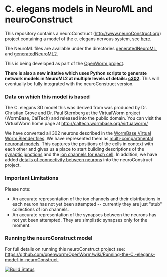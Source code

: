 C. elegans models in NeuroML and neuroConstruct
==============================================

This repository contains a neuroConstruct (http://www.neuroConstruct.org) project containing a model of the c. elegans nervous system, see [here](https://github.com/openworm/CElegansNeuroML/tree/master/CElegans).

The NeuroML files are available under the directories [generatedNeuroML](https://github.com/openworm/CElegansNeuroML/tree/master/CElegans/generatedNeuroML), and [generatedNeuroML2](https://github.com/openworm/CElegansNeuroML/tree/master/CElegans/generatedNeuroML).

This is being developed as part of the [OpenWorm project](http://www.openworm.org).

**There is also a new initative which uses Python scripts to generate network models in NeuroML2 at multiple levels of details: [c302](https://github.com/openworm/CElegansNeuroML/tree/master/CElegans/pythonScripts/c302).** This will eventually be fully integrated with the neuroConstruct version.

### Data on which this model is based

The C. elegans 3D model this was derived from was produced by Dr. Christian Grove and Dr. Paul Sternberg at the VirtualWorm project (WormBase, CalTech) and released into the public domain. You can visit the VirtualWorm home page at http://caltech.wormbase.org/virtualworm/

We have converted all 302 neurons described in the [WormBase Virtual Worm Blender files](https://github.com/openworm/OpenWorm/wiki/Virtual-Worm-Blender-Files).  We have represented them as [multi-compartmental neuronal models](http://en.wikipedia.org/wiki/Biological_neuron_models#Expanded_neuron_models).  This captures the positions of the cells in context with each other and gives us a place to start building descriptions of the [synaptic junctions](http://en.wikipedia.org/wiki/Synapse) and the [ion channels for each cell](http://en.wikipedia.org/wiki/Ion_channel).  In addition, we have added [details of connectivity between neurons](https://docs.google.com/spreadsheet/ccc?key=0Avt3mQaA-HaMdHZuZnFuZmI5Q1VRU0VMekZ5d1QyZVE&hl=en_US#gid=0) into the neuroConstruct project.

### Important Limitations

Please note: 

* An accurate representation of the ion channels and their distributions in each neuron has not yet been attempted -- currently they are just "stub" collections of ion channels.
* An accurate representation of the synapses between the neurons has not yet been attempted.  They are simplistic synapses only for the moment.


### Running the neuroConstruct model

For full details on running this neuroConstruct project see: 
https://github.com/openworm/OpenWorm/wiki/Running-the-C.-elegans-model-in-neuroConstruct.

[![Build Status](https://travis-ci.org/openworm/CElegansNeuroML.svg?branch=master)](https://travis-ci.org/openworm/CElegansNeuroML)



